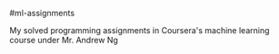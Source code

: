 #ml-assignments

My solved programming assignments in Coursera's machine learning course under Mr. Andrew Ng
